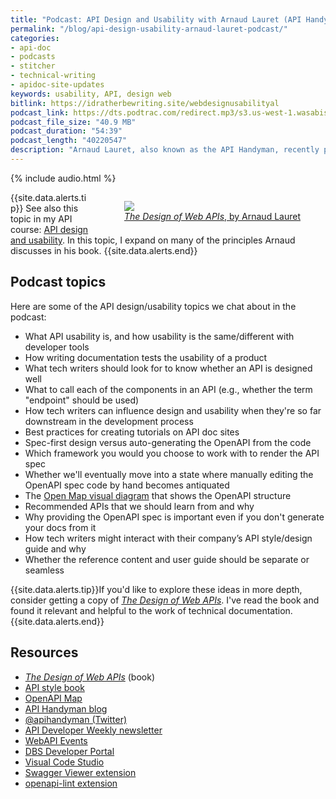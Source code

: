 ```yaml
---
title: "Podcast: API Design and Usability with Arnaud Lauret (API Handyman)"
permalink: "/blog/api-design-usability-arnaud-lauret-podcast/"
categories:
- api-doc
- podcasts
- stitcher
- technical-writing
- apidoc-site-updates
keywords: usability, API, design web
bitlink: https://idratherbewriting.site/webdesignusabilityal
podcast_link: https://dts.podtrac.com/redirect.mp3/s3.us-west-1.wasabisys.com/idbwmedia.com/podcasts/api_design_usability_arnaud.mp3
podcast_file_size: "40.9 MB"
podcast_duration: "54:39"
podcast_length: "40220547"
description: "Arnaud Lauret, also known as the API Handyman, recently published a book called <a href='https://www.manning.com/books/the-design-of-web-apis'><i>The Design of Web APIs</i></a>. In this podcast, I chat with Arnaud about his book, specifically exploring best practices for designing web APIs and focusing on the roles technical writers can play."
---
```


{% include audio.html %}

<figure style="float: right; padding-left: 15px"><a href="https://www.manning.com/books/the-design-of-web-apis"><img style="max-width: 200px" src="https://s3.us-west-1.wasabisys.com/idbwmedia.com/images/design-of-web-apis.png" /><figcaption><i>The Design of Web APIs</i>, by Arnaud Lauret</figcaption></a></figure>

{{site.data.alerts.tip}} See also this topic in my API course: <a href='/learnapidoc/evaluating-api-design.html'>API design and usability</a>. In this topic, I expand on many of the principles Arnaud discusses in his book. {{site.data.alerts.end}}

## Podcast topics

Here are some of the API design/usability topics we chat about in the podcast:

* What API usability is, and how usability is the same/different with developer tools
* How writing documentation tests the usability of a product
* What tech writers should look for to know whether an API is designed well
* What to call each of the components in an API (e.g., whether the term "endpoint" should be used)
* How tech writers can influence design and usability when they're so far downstream in the development process
* Best practices for creating tutorials on API doc sites
* Spec-first design versus auto-generating the OpenAPI from the code
* Which framework you would you choose to work with to render the API spec
* Whether we'll eventually move into a state where manually editing the OpenAPI spec code by hand becomes antiquated
* The [Open Map visual diagram](https://openapi-map.apihandyman.io/) that shows the OpenAPI structure
* Recommended APIs that we should learn from and why
* Why providing the OpenAPI spec is important even if you don't generate your docs from it
* How tech writers might interact with their company’s API style/design guide and why
* Whether the reference content and user guide should be separate or seamless

{{site.data.alerts.tip}}If you'd like to explore these ideas in more depth, consider getting a copy of <a href='https://www.manning.com/books/the-design-of-web-apis'><i>The Design of Web APIs</i></a>. I've read the book and found it relevant and helpful to the work of technical documentation.{{site.data.alerts.end}}

## Resources

* [*The Design of Web APIs*](https://www.manning.com/books/the-design-of-web-apis) (book)
* [API style book](http://apistylebook.com/)
* [OpenAPI Map](https://openapi-map.apihandyman.io/)
* [API Handyman blog](https://apihandyman.io/)
* [@apihandyman (Twitter)](https://twitter.com/apihandyman?lang=en)
* [API Developer Weekly newsletter](https://apideveloperweekly.com/)
* [WebAPI Events](https://webapi.events/)
* [DBS Developer Portal](https://www.dbs.com/dbsdevelopers/)
* [Visual Code Studio](https://code.visualstudio.com/)
* [Swagger Viewer extension](https://marketplace.visualstudio.com/items?itemName=Arjun.swagger-viewer)
* [openapi-lint extension](https://marketplace.visualstudio.com/items?itemName=mermade.openapi-lint)
